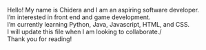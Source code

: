 Hello! My name is Chidera and I am an aspiring software developer.</br>
I’m interested in front end and game development.</br>
I’m currently learning Python, Java, Javascript, HTML, and CSS.</br>
I will update this file when I am looking to collaborate./<br>
Thank you for reading!

<!---
chideravcode/chideravcode is a ✨ special ✨ repository because its `README.md` (this file) appears on your GitHub profile.
You can click the Preview link to take a look at your changes.
--->
